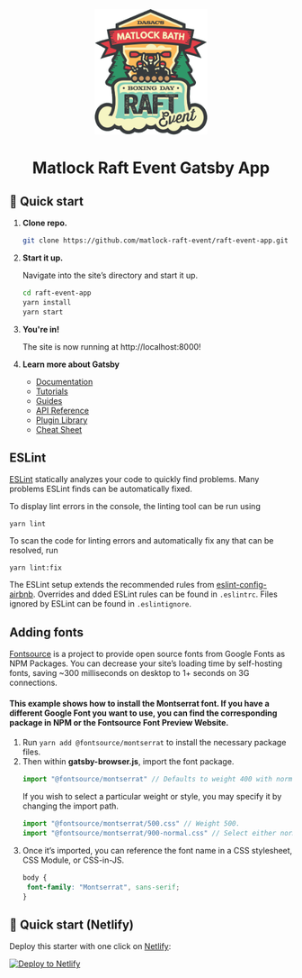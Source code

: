 <p align="center">
<img alt="Gatsby" src="src/images/logo.png" width="200" />
</p>
<h1 align="center">
   Matlock Raft Event Gatsby App
</h1>

## 🚀 Quick start

1. **Clone repo.**

   ```sh
   git clone https://github.com/matlock-raft-event/raft-event-app.git
   ```

2. **Start it up.**

   Navigate into the site’s directory and start it up.
   ```sh
   cd raft-event-app
   yarn install
   yarn start
   ```

3. **You're in!**

   The site is now running at http://localhost:8000!


4. **Learn more about Gatsby**

    - [Documentation](https://www.gatsbyjs.com/docs/?utm_source=starter&utm_medium=readme&utm_campaign=minimal-starter-ts)
    - [Tutorials](https://www.gatsbyjs.com/tutorial/?utm_source=starter&utm_medium=readme&utm_campaign=minimal-starter-ts)
    - [Guides](https://www.gatsbyjs.com/tutorial/?utm_source=starter&utm_medium=readme&utm_campaign=minimal-starter-ts)
    - [API Reference](https://www.gatsbyjs.com/docs/api-reference/?utm_source=starter&utm_medium=readme&utm_campaign=minimal-starter-ts)
    - [Plugin Library](https://www.gatsbyjs.com/plugins?utm_source=starter&utm_medium=readme&utm_campaign=minimal-starter-ts)
    - [Cheat Sheet](https://www.gatsbyjs.com/docs/cheat-sheet/?utm_source=starter&utm_medium=readme&utm_campaign=minimal-starter-ts)

## ESLint
[ESLint](https://eslint.org) statically analyzes your code to quickly find problems. Many problems ESLint finds can be automatically fixed.


To display lint errors in the console, the linting tool can be run using

```shell
yarn lint
```

To scan the code for linting errors and automatically fix any that can be resolved, run

```shell
yarn lint:fix
```

The ESLint setup extends the recommended rules from [eslint-config-airbnb](https://www.npmjs.com/package/eslint-config-airbnb). Overrides and dded
ESLint rules can be found in `.eslintrc`.
Files ignored by ESLint can be found in `.eslintignore`.

## Adding fonts

[Fontsource](https://fontsource.org/fonts) is a project to provide open source fonts from Google Fonts as NPM Packages.
You can decrease your site’s loading time by self-hosting fonts, saving ~300 milliseconds on desktop to 1+ seconds on 3G
connections.

#### This example shows how to install the Montserrat font. If you have a different Google Font you want to use, you can find the corresponding package in NPM or the Fontsource Font Preview Website.

1. Run `yarn add @fontsource/montserrat` to install the necessary package files.
2. Then within **gatsby-browser.js**, import the font package.
   ```js
   import "@fontsource/montserrat" // Defaults to weight 400 with normal variant.
   ```
   If you wish to select a particular weight or style, you may specify it by changing the import path.
   ```js
   import "@fontsource/montserrat/500.css" // Weight 500.
   import "@fontsource/montserrat/900-normal.css" // Select either normal or italic.
   ```
3. Once it’s imported, you can reference the font name in a CSS stylesheet, CSS Module, or CSS-in-JS.
   ```css
   body {
    font-family: "Montserrat", sans-serif;
   }
   ```

## 🚀 Quick start (Netlify)

Deploy this starter with one click on [Netlify](https://app.netlify.com/signup):

[<img src="https://www.netlify.com/img/deploy/button.svg" alt="Deploy to Netlify" />](https://app.netlify.com/start/deploy?repository=https://github.com/gatsbyjs/gatsby-starter-minimal-ts)
